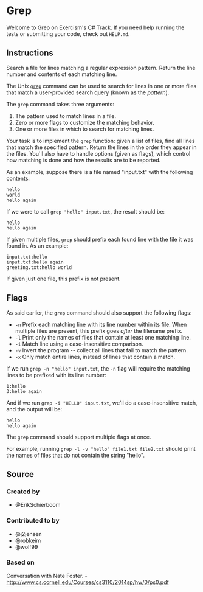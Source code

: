 # Grep

Welcome to Grep on Exercism's C# Track.
If you need help running the tests or submitting your code, check out `HELP.md`.

## Instructions

Search a file for lines matching a regular expression pattern. Return the line
number and contents of each matching line.

The Unix [`grep`](http://pubs.opengroup.org/onlinepubs/9699919799/utilities/grep.html) command can be used to search for lines in one or more files
that match a user-provided search query (known as the *pattern*).

The `grep` command takes three arguments:

1. The pattern used to match lines in a file.
2. Zero or more flags to customize the matching behavior.
3. One or more files in which to search for matching lines.

Your task is to implement the `grep` function: given a list of files, find all
lines that match the specified pattern.
Return the lines in the order they appear in the files.
You'll also have to handle options (given as flags), which control how matching
is done and how the results are to be reported.

As an example, suppose there is a file named "input.txt" with the following contents:

```text
hello
world
hello again
```

If we were to call `grep "hello" input.txt`, the result should be:

```text
hello
hello again
```

If given multiple files, `grep` should prefix each found line with the file it was found in.
As an example:

```text
input.txt:hello
input.txt:hello again
greeting.txt:hello world
```

If given just one file, this prefix is not present.

## Flags

As said earlier, the `grep` command should also support the following flags:

- `-n` Prefix each matching line with its line number within its file.
  When multiple files are present, this prefix goes *after* the filename prefix.
- `-l` Print only the names of files that contain at least one matching line.
- `-i` Match line using a case-insensitive comparison.
- `-v` Invert the program -- collect all lines that fail to match the pattern.
- `-x` Only match entire lines, instead of lines that contain a match.

If we run `grep -n "hello" input.txt`, the `-n` flag will require the matching
lines to be prefixed with its line number:

```text
1:hello
3:hello again
```

And if we run `grep -i "HELLO" input.txt`, we'll do a case-insensitive match,
and the output will be:

```text
hello
hello again
```

The `grep` command should support multiple flags at once.

For example, running `grep -l -v "hello" file1.txt file2.txt` should
print the names of files that do not contain the string "hello".

## Source

### Created by

- @ErikSchierboom

### Contributed to by

- @j2jensen
- @robkeim
- @wolf99

### Based on

Conversation with Nate Foster. - http://www.cs.cornell.edu/Courses/cs3110/2014sp/hw/0/ps0.pdf